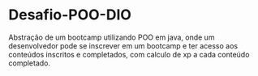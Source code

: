 # Desafio-POO-DIO

Abstração de um bootcamp utilizando POO em java, onde um desenvolvedor pode se inscrever em um bootcamp e ter acesso aos conteúdos inscritos e completados, com calculo de xp a cada conteúdo completado.
